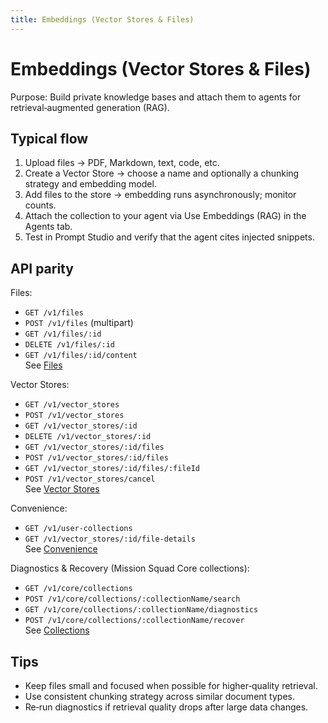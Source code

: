 ```yaml
---
title: Embeddings (Vector Stores & Files)
---
```


# Embeddings (Vector Stores & Files)

Purpose: Build private knowledge bases and attach them to agents for retrieval‑augmented generation (RAG).

## Typical flow

1) Upload files → PDF, Markdown, text, code, etc.  
2) Create a Vector Store → choose a name and optionally a chunking strategy and embedding model.  
3) Add files to the store → embedding runs asynchronously; monitor counts.  
4) Attach the collection to your agent via Use Embeddings (RAG) in the Agents tab.  
5) Test in Prompt Studio and verify that the agent cites injected snippets.

## API parity

Files:
- `GET /v1/files`  
- `POST /v1/files` (multipart)  
- `GET /v1/files/:id`  
- `DELETE /v1/files/:id`  
- `GET /v1/files/:id/content`  
See [Files](/api/reference/files)

Vector Stores:
- `GET /v1/vector_stores`  
- `POST /v1/vector_stores`  
- `GET /v1/vector_stores/:id`  
- `DELETE /v1/vector_stores/:id`  
- `GET /v1/vector_stores/:id/files`  
- `POST /v1/vector_stores/:id/files`  
- `GET /v1/vector_stores/:id/files/:fileId`  
- `POST /v1/vector_stores/cancel`  
See [Vector Stores](/api/reference/vector-stores)

Convenience:
- `GET /v1/user-collections`  
- `GET /v1/vector_stores/:id/file-details`  
See [Convenience](/api/reference/convenience)

Diagnostics & Recovery (Mission Squad Core collections):
- `GET /v1/core/collections`  
- `POST /v1/core/collections/:collectionName/search`  
- `GET /v1/core/collections/:collectionName/diagnostics`  
- `POST /v1/core/collections/:collectionName/recover`  
See [Collections](/api/reference/collections)

## Tips

- Keep files small and focused when possible for higher‑quality retrieval.  
- Use consistent chunking strategy across similar document types.  
- Re‑run diagnostics if retrieval quality drops after large data changes.

<!-- ## Screenshot placeholders

![Embeddings — Vector Store list](./images/embeddings-store-list.png)
(Description: Embeddings tab with a list of Vector Stores, each showing name, item counts, last updated, and a status badge.)

![Embeddings — Vector Store with files and status](./images/embeddings-vector-store.png)
(Description: Vector Store detail showing files table (embedded/pending/failed), item counts, a “Cancel embedding” action, and a sidebar with Store Name, Chunking Strategy, and Embedding Model. Include an “Attach to Agent” hint that links back to Agents.) -->
